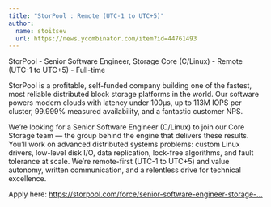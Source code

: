```yaml
---
title: "StorPool : Remote (UTC-1 to UTC+5)"
author:
  name: stoitsev
  url: https://news.ycombinator.com/item?id=44761493
---
```

StorPool - Senior Software Engineer, Storage Core (C&#x2F;Linux) - Remote (UTC-1 to UTC+5) - Full-time

StorPool is a profitable, self-funded company building one of the fastest, most reliable distributed block storage platforms in the world. Our software powers modern clouds with latency under 100µs, up to 113M IOPS per cluster, 99.999% measured availability, and a fantastic customer NPS.

We’re looking for a Senior Software Engineer (C&#x2F;Linux) to join our Core Storage team — the group behind the engine that delivers these results. You’ll work on advanced distributed systems problems: custom Linux drivers, low-level disk I&#x2F;O, data replication, lock-free algorithms, and fault tolerance at scale. We’re remote-first (UTC-1 to UTC+5) and value autonomy, written communication, and a relentless drive for technical excellence.

Apply here: <a href="https:&#x2F;&#x2F;storpool.com&#x2F;force&#x2F;senior-software-engineer-storage-core-c-linux" rel="nofollow">https:&#x2F;&#x2F;storpool.com&#x2F;force&#x2F;senior-software-engineer-storage-...</a>
<JobApplication />
